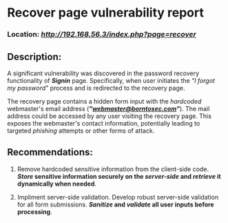 # Recover page vulnerability report

### Location: ***http://192.168.56.3/index.php?page=recover***

## Description:

A significant vulnerability was discovered in the password recovery functionality of ***Signin*** page. Specifically, when user initiates the _"I forgot my password"_ process and is redirected to the recovery page.

The recovery page contains a hidden form input with the _hardcoded_ webmaster's email address (***"webmaster@borntosec.com"***). The mail address could be accessed by any user visiting the recovery page. This exposes the webmaster's contact information, potentially leading to targeted _phishing_ attempts or other forms of attack.

## Recommendations:

1. Remove hardcoded sensitive information from the client-side code. **_Store_ sensitive information securely on the _server-side_ and _retrieve_ it dynamically when needed**.

2. Impliment server-side validation. Develop robust server-side validation for all form submissions. **_Sanitize_ and _validate_ all user inputs before processing**.